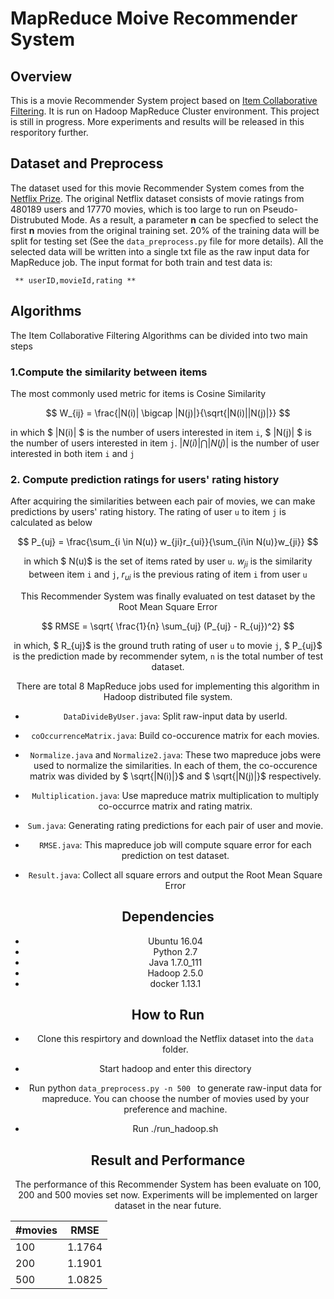 
# MapReduce Moive Recommender System

## Overview

This is a movie Recommender System project based on [Item Collaborative Filtering](https://en.wikipedia.org/wiki/Item-item_collaborative_filtering). It is run on Hadoop MapReduce Cluster environment. This project is still in progress. More experiments and results will be released in this resporitory further.

## Dataset and Preprocess

The dataset used for this movie Recommender System comes from the [Netflix Prize](https://www.netflixprize.com/). The original Netflix dataset consists of movie ratings from 480189 users and 17770 movies, which is too large to run on Pseudo-Distrubuted Mode. As a result, a parameter **n** can be specfied to select the first **n** movies from the original training set. 20% of the training data will be split for testing set (See the ```data_preprocess.py``` file for more details). All the selected data will be written into a single txt file as the raw input data for MapReduce job. The input format for both train and test data is:

<code>   ** userID,movieId,rating **
</code>

## Algorithms

The Item Collaborative Filtering Algorithms can be divided into two main steps

### 1.Compute the similarity between items

<script type="text/javascript" src="http://cdn.mathjax.org/mathjax/latest/MathJax.js?config=default"></script>

The most commonly used metric for items is Cosine Similarity

<center> $$ W_{ij} = \frac{|N(i)| \bigcap |N(j)|}{\sqrt{|N(i)||N(j)|}} $$ </center>

in which $ |N(i)| $ is the number of users interested in item ```i```, $ |N(j)| $ is the number of users interested in item ```j```. $|N(i)| \bigcap |N(j)|$ is the number of user interested in both item ```i``` and ```j```

### 2. Compute prediction ratings for users' rating history

After acquiring the similarities between each pair of movies, we can make predictions by users' rating history. The rating of user ```u``` to item ```j``` is calculated as below

<center> $$ P_{uj} = \frac{\sum_{i \in N(u)} w_{ji}r_{ui}}{\sum_{i\in N(u)}w_{ji}}  $$

in which $ N(u)$ is the set of items rated by user ```u```. $w_{ji}$  is the similarity between item ```i``` and ```j```, $r_{ui}$  is the previous rating of item ```i``` from user ```u```

This Recommender System was finally evaluated on test dataset by the Root Mean Square Error
<center> $$ RMSE = \sqrt{ \frac{1}{n} \sum_{uj} (P_{uj} - R_{uj})^2} $$

in which, $ R_{uj}$ is the ground truth rating of user ```u``` to movie ```j```, $ P_{uj}$ is the prediction made by recommender sytem, ```n``` is the total number of test dataset.

There are total 8 MapReduce jobs used for implementing this algorithm in Hadoop distributed file system. 

* ```DataDivideByUser.java```: Split raw-input data by userId. 

* ```coOccurrenceMatrix.java```: Build co-occurence matrix for each movies.

* ```Normalize.java``` and ```Normalize2.java```: These two mapreduce jobs were used to normalize the similarities. In each of them, the co-occurence matrix was divided by $ \sqrt{|N(i)|}$ and $ \sqrt{|N(j)|}$ respectively.

* ```Multiplication.java```: Use mapreduce matrix multiplication to multiply co-occurrce matrix and rating matrix.

* ```Sum.java```: Generating rating predictions for each pair of user and movie.

* ```RMSE.java```: This mapreduce job will compute square error for each prediction on test dataset.

* ```Result.java```: Collect all square errors and output the Root Mean Square Error

## Dependencies

* Ubuntu 16.04
* Python 2.7
* Java 1.7.0_111
* Hadoop 2.5.0
* docker 1.13.1

## How to Run
* Clone this respirtory and download the Netflix dataset into the ```data``` folder. 

* Start hadoop and enter this directory

* Run python ```data_preprocess.py -n 500 ``` to generate raw-input data for mapreduce.
You can choose the number of movies used by your preference and machine.

* Run ./run_hadoop.sh

## Result and Performance

The performance of this Recommender System has been evaluate on 100, 200 and 500 movies set now. Experiments will be implemented on larger dataset in the near future.


|#movies| RMSE|
|-----|-----| 
| 100| 1.1764|
|200 | 1.1901|
|500 | 1.0825|

